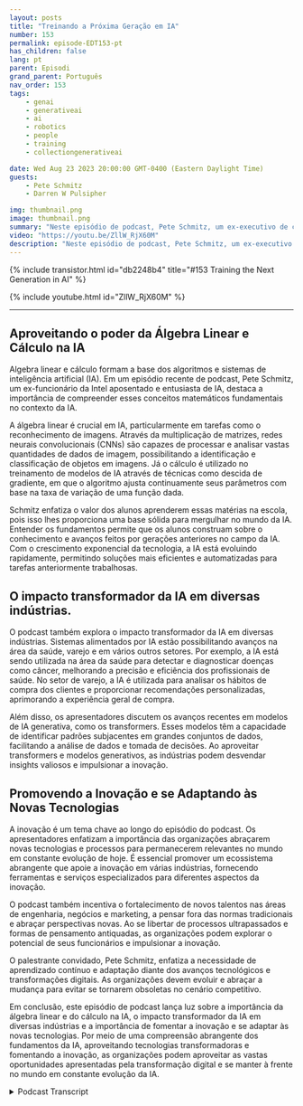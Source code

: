 ```yaml
---
layout: posts
title: "Treinando a Próxima Geração em IA"
number: 153
permalink: episode-EDT153-pt
has_children: false
lang: pt
parent: Episodi
grand_parent: Português
nav_order: 153
tags:
    - genai
    - generativeai
    - ai
    - robotics
    - people
    - training
    - collectiongenerativeai

date: Wed Aug 23 2023 20:00:00 GMT-0400 (Eastern Daylight Time)
guests:
    - Pete Schmitz
    - Darren W Pulsipher

img: thumbnail.png
image: thumbnail.png
summary: "Neste episódio de podcast, Pete Schmitz, um ex-executivo de contas da Intel, fala sobre seu trabalho com estudantes do ensino médio, ensinando-os sobre IA e como usá-la em suas competições de robótica. Ele explica que essas competições exigem o uso de autonomia e a IA é um componente crucial para alcançar isso. Pete compartilha um exemplo de como a visão computacional, alimentada pela IA, é usada no veículo não tripulado D Hunter da Agência de Projetos de Pesquisa Avançada de Defesa, DARPA."
video: "https://youtu.be/ZllW_RjX60M"
description: "Neste episódio de podcast, Pete Schmitz, um ex-executivo de contas da Intel, fala sobre seu trabalho com estudantes do ensino médio, ensinando-os sobre IA e como usá-la em suas competições de robótica. Ele explica que essas competições exigem o uso de autonomia e a IA é um componente crucial para alcançar isso. Pete compartilha um exemplo de como a visão computacional, alimentada pela IA, é usada no veículo não tripulado D Hunter da Agência de Projetos de Pesquisa Avançada de Defesa, DARPA."
---
```


<div>
{% include transistor.html id="db2248b4" title="#153 Training the Next Generation in AI" %}

{% include youtube.html id="ZllW_RjX60M" %}
</div>

---

## Aproveitando o poder da Álgebra Linear e Cálculo na IA

Algebra linear e cálculo formam a base dos algoritmos e sistemas de inteligência artificial (IA). Em um episódio recente de podcast, Pete Schmitz, um ex-funcionário da Intel aposentado e entusiasta de IA, destaca a importância de compreender esses conceitos matemáticos fundamentais no contexto da IA.

A álgebra linear é crucial em IA, particularmente em tarefas como o reconhecimento de imagens. Através da multiplicação de matrizes, redes neurais convolucionais (CNNs) são capazes de processar e analisar vastas quantidades de dados de imagem, possibilitando a identificação e classificação de objetos em imagens. Já o cálculo é utilizado no treinamento de modelos de IA através de técnicas como descida de gradiente, em que o algoritmo ajusta continuamente seus parâmetros com base na taxa de variação de uma função dada.

Schmitz enfatiza o valor dos alunos aprenderem essas matérias na escola, pois isso lhes proporciona uma base sólida para mergulhar no mundo da IA. Entender os fundamentos permite que os alunos construam sobre o conhecimento e avanços feitos por gerações anteriores no campo da IA. Com o crescimento exponencial da tecnologia, a IA está evoluindo rapidamente, permitindo soluções mais eficientes e automatizadas para tarefas anteriormente trabalhosas.

## O impacto transformador da IA em diversas indústrias.

O podcast também explora o impacto transformador da IA em diversas indústrias. Sistemas alimentados por IA estão possibilitando avanços na área da saúde, varejo e em vários outros setores. Por exemplo, a IA está sendo utilizada na área da saúde para detectar e diagnosticar doenças como câncer, melhorando a precisão e eficiência dos profissionais de saúde. No setor de varejo, a IA é utilizada para analisar os hábitos de compra dos clientes e proporcionar recomendações personalizadas, aprimorando a experiência geral de compra.

Além disso, os apresentadores discutem os avanços recentes em modelos de IA generativa, como os transformers. Esses modelos têm a capacidade de identificar padrões subjacentes em grandes conjuntos de dados, facilitando a análise de dados e tomada de decisões. Ao aproveitar transformers e modelos generativos, as indústrias podem desvendar insights valiosos e impulsionar a inovação.

## Promovendo a Inovação e se Adaptando às Novas Tecnologias

A inovação é um tema chave ao longo do episódio do podcast. Os apresentadores enfatizam a importância das organizações abraçarem novas tecnologias e processos para permanecerem relevantes no mundo em constante evolução de hoje. É essencial promover um ecossistema abrangente que apoie a inovação em várias indústrias, fornecendo ferramentas e serviços especializados para diferentes aspectos da inovação.

O podcast também incentiva o fortalecimento de novos talentos nas áreas de engenharia, negócios e marketing, a pensar fora das normas tradicionais e abraçar perspectivas novas. Ao se libertar de processos ultrapassados e formas de pensamento antiquadas, as organizações podem explorar o potencial de seus funcionários e impulsionar a inovação.

O palestrante convidado, Pete Schmitz, enfatiza a necessidade de aprendizado contínuo e adaptação diante dos avanços tecnológicos e transformações digitais. As organizações devem evoluir e abraçar a mudança para evitar se tornarem obsoletas no cenário competitivo.

Em conclusão, este episódio de podcast lança luz sobre a importância da álgebra linear e do cálculo na IA, o impacto transformador da IA em diversas indústrias e a importância de fomentar a inovação e se adaptar às novas tecnologias. Por meio de uma compreensão abrangente dos fundamentos da IA, aproveitando tecnologias transformadoras e fomentando a inovação, as organizações podem aproveitar as vastas oportunidades apresentadas pela transformação digital e se manter à frente no mundo em constante evolução da IA.



<details>
<summary> Podcast Transcript </summary>

<p></p>

</details>
